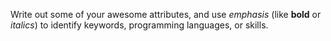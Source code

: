Write out some of your awesome attributes, and use *emphasis* (like **bold** or *italics*) to identify keywords, programming languages, or skills. 
